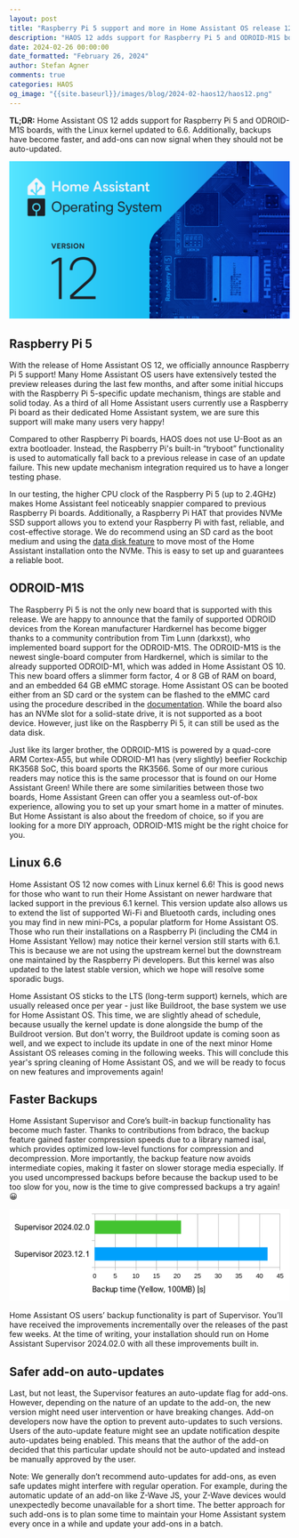 ```yaml
---
layout: post
title: "Raspberry Pi 5 support and more in Home Assistant OS release 12 & Supervisor update"
description: "HAOS 12 adds support for Raspberry Pi 5 and ODROID-M1S boards, with the Linux kernel updated to 6.6. Additionally, backups have become faster, and add-ons can now signal when they should not be auto-updated."
date: 2024-02-26 00:00:00
date_formatted: "February 26, 2024"
author: Stefan Agner
comments: true
categories: HAOS
og_image: "{{site.baseurl}}/images/blog/2024-02-haos12/haos12.png"
---
```


**TL;DR:** Home Assistant OS 12 adds support for Raspberry Pi 5 and ODROID-M1S boards, with the Linux kernel updated to 6.6. Additionally, backups have become faster, and add-ons can now signal when they should not be auto-updated.

<p><img src='/images/blog/2024-02-haos12/haos12.png' class='no-shadow' /></p>

## Raspberry Pi 5

With the release of Home Assistant OS 12, we officially announce Raspberry Pi 5 support! Many Home Assistant OS users have extensively tested the preview releases during the last few months, and after some initial hiccups with the Raspberry Pi 5-specific update mechanism, things are stable and solid today. As a third of all Home Assistant users currently use a Raspberry Pi board as their dedicated Home Assistant system, we are sure this support will make many users very happy!

Compared to other Raspberry Pi boards, HAOS does not use U-Boot as an extra bootloader. Instead, the Raspberry Pi's built-in “tryboot” functionality is used to automatically fall back to a previous release in case of an update failure. This new update mechanism integration required us to have a longer testing phase.

In our testing, the higher CPU clock of the Raspberry Pi 5 (up to 2.4GHz) makes Home Assistant feel noticeably snappier compared to previous Raspberry Pi boards. Additionally, a Raspberry Pi HAT that provides NVMe SSD support allows you to extend your Raspberry Pi with fast, reliable, and cost-effective storage. We do recommend using an SD card as the boot medium and using the [data disk feature](/common-tasks/os/#using-external-data-disk) to move most of the Home Assistant installation onto the NVMe. This is easy to set up and guarantees a reliable boot.

## ODROID-M1S

The Raspberry Pi 5 is not the only new board that is supported with this release. We are happy to announce that the family of supported ODROID devices from the Korean manufacturer Hardkernel has become bigger thanks to a community contribution from Tim Lunn (darkxst), who implemented board support for the ODROID-M1S. The ODROID-M1S is the newest single-board computer from Hardkernel, which is similar to the already supported ODROID-M1, which was added in Home Assistant OS 10. This new board offers a slimmer form factor, 4 or 8 GB of RAM on board, and an embedded 64 GB eMMC storage. Home Assistant OS can be booted either from an SD card or the system can be flashed to the eMMC card using the procedure described in the [documentation](https://github.com/home-assistant/operating-system/blob/dev/Documentation/boards/hardkernel/odroid-m1s.md). While the board also has an NVMe slot for a solid-state drive, it is not supported as a boot device. However, just like on the Raspberry Pi 5, it can still be used as the data disk.

Just like its larger brother, the ODROID-M1S is powered by a quad-core ARM Cortex-A55, but while ODROID-M1 has (very slightly) beefier Rockchip RK3568 SoC, this board sports the RK3566. Some of our more curious readers may notice this is the same processor that is found on our Home Assistant Green! While there are some similarities between those two boards, Home Assistant Green can offer you a seamless out-of-box experience, allowing you to set up your smart home in a matter of minutes. But Home Assistant is also about the freedom of choice, so if you are looking for a more DIY approach, ODROID-M1S might be the right choice for you.

## Linux 6.6

Home Assistant OS 12 now comes with Linux kernel 6.6! This is good news for those who want to run their Home Assistant on newer hardware that lacked support in the previous 6.1 kernel. This version update also allows us to extend the list of supported Wi-Fi and Bluetooth cards, including ones you may find in new mini-PCs, a popular platform for Home Assistant OS. Those who run their installations on a Raspberry Pi (including the CM4 in Home Assistant Yellow) may notice their kernel version still starts with 6.1. This is because we are not using the upstream kernel but the downstream one maintained by the Raspberry Pi developers. But this kernel was also updated to the latest stable version, which we hope will resolve some sporadic bugs.

Home Assistant OS sticks to the LTS (long-term support) kernels, which are usually released once per year - just like Buildroot, the base system we use for Home Assistant OS. This time, we are slightly ahead of schedule, because usually the kernel update is done alongside the bump of the Buildroot version. But don't worry, the Buildroot update is coming soon as well, and we expect to include its update in one of the next minor Home Assistant OS releases coming in the following weeks. This will conclude this year's spring cleaning of Home Assistant OS, and we will be ready to focus on new features and improvements again!

## Faster Backups

Home Assistant Supervisor and Core’s built-in backup functionality has become much faster. Thanks to contributions from bdraco, the backup feature gained faster compression speeds due to a library named isal, which provides optimized low-level functions for compression and decompression. More importantly, the backup feature now avoids intermediate copies, making it faster on slower storage media especially. If you used uncompressed backups before because the backup used to be too slow for you, now is the time to give compressed backups a try again! 😀

<p><img src='/images/blog/2024-02-haos12/supervisor-backup-speed-improvements.png' class='no-shadow' alt='Comparison of the speed of a 100MB backup on a Home Assistant Yellow, between Supervisor 2023.12.1 and 2024.02.0.' /></p>

Home Assistant OS users’ backup functionality is part of Supervisor. You’ll have received the improvements incrementally over the releases of the past few weeks. At the time of writing, your installation should run on Home Assistant Supervisor 2024.02.0 with all these improvements built in.

## Safer add-on auto-updates

Last, but not least, the Supervisor features an auto-update flag for add-ons. However, depending on the nature of an update to the add-on, the new version might need user intervention or have breaking changes. Add-on developers now have the option to prevent auto-updates to such versions. Users of the auto-update feature might see an update notification despite auto-updates being enabled. This means that the author of the add-on decided that this particular update should not be auto-updated and instead be manually approved by the user.

Note: We generally don’t recommend auto-updates for add-ons, as even safe updates might interfere with regular operation. For example, during the automatic update of an add-on like Z-Wave JS, your Z-Wave devices would unexpectedly become unavailable for a short time. The better approach for such add-ons is to plan some time to maintain your Home Assistant system every once in a while and update your add-ons in a batch.
